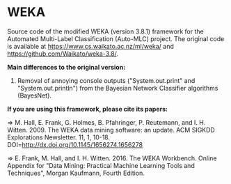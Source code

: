 # WEKA


Source code of the modified WEKA (version 3.8.1) framework for the Automated Multi-Label Classification (Auto-MLC) project. The original code is available at https://www.cs.waikato.ac.nz/ml/weka/ and https://github.com/Waikato/weka-3.8/.


**Main differences to the original version:**

1) Removal of annoying console outputs ("System.out.print" and "System.out.println") from the Bayesian Network Classifier algorithms (BayesNet).


**If you are using this framework, please cite its papers:**

=> M. Hall, E. Frank, G. Holmes, B. Pfahringer, P. Reutemann, and I. H. Witten. 2009. The WEKA data mining software: an update. ACM SIGKDD Explorations Newsletter. 11, 1, 10-18. DOI=http://dx.doi.org/10.1145/1656274.1656278

=> E. Frank, M. Hall, and I. H. Witten. 2016. The WEKA Workbench. Online Appendix for "Data Mining: Practical Machine Learning Tools and Techniques", Morgan Kaufmann, Fourth Edition.
